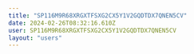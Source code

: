 ```yaml
---
title: "SP116M9R68XRGXTFSXG2CX5Y1V2GQDTDX7QNEN5CV"
date: 2024-02-26T08:32:16.610Z
user: SP116M9R68XRGXTFSXG2CX5Y1V2GQDTDX7QNEN5CV
layout: "users"
---
```

    
